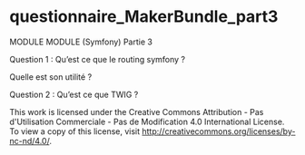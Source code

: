 # questionnaire_MakerBundle_part3
MODULE
MODULE
(Symfony)
Partie 3

Question 1 : 
Qu’est ce que le routing symfony ?

Quelle est son utilité ?

Question 2 :
Qu’est ce que TWIG ?


This work is licensed under the Creative Commons Attribution - Pas d'Utilisation Commerciale - Pas de Modification 4.0 International License. To view a copy of this license, visit
http://creativecommons.org/licenses/by-nc-nd/4.0/.




